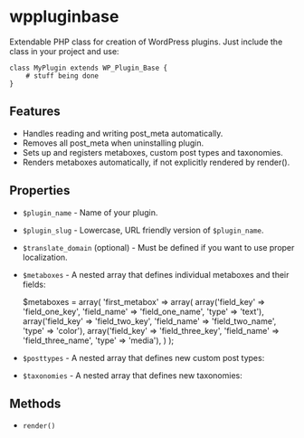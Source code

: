 wppluginbase
============

Extendable PHP class for creation of WordPress plugins. Just include the class in your project and use:

	class MyPlugin extends WP_Plugin_Base {
		# stuff being done
	}

## Features

* Handles reading and writing post_meta automatically.
* Removes all post_meta when uninstalling plugin.
* Sets up and registers metaboxes, custom post types and taxonomies.
* Renders metaboxes automatically, if not explicitly rendered by render().

## Properties

* `$plugin_name` - Name of your plugin.
* `$plugin_slug` - Lowercase, URL friendly version of `$plugin_name`.
* `$translate_domain` (optional) - Must be defined if you want to use proper localization.
* `$metaboxes` - A nested array that defines individual metaboxes and their fields:

	$metaboxes = array(
		'first_metabox' => array(
			array('field_key' => 'field_one_key', 'field_name' => 'field_one_name', 'type' => 'text'),
			array('field_key' => 'field_two_key', 'field_name' => 'field_two_name', 'type' => 'color'),
			array('field_key' => 'field_three_key', 'field_name' => 'field_three_name', 'type' => 'media'),
		)
	);

* `$posttypes` - A nested array that defines new custom post types:

* `$taxonomies` - A nested array that defines new taxonomies:

## Methods

* `render()`
